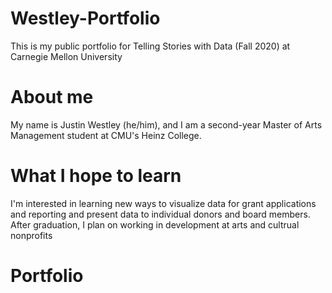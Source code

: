 # Westley-Portfolio
This is my public portfolio for Telling Stories with Data (Fall 2020) at Carnegie Mellon University

# About me
My name is Justin Westley (he/him), and I am a second-year Master of Arts Management student at CMU's Heinz College. 

# What I hope to learn
I'm interested in learning new ways to visualize data for grant applications and reporting and present data to individual donors and board members. After graduation, I plan on working in development at arts and cultrual nonprofits 
 
# Portfolio
